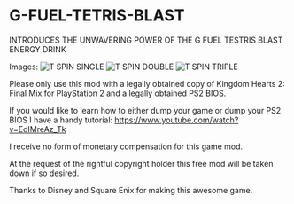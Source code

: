 # G-FUEL-TETRIS-BLAST

INTRODUCES THE UNWAVERING POWER OF THE G FUEL TESTRIS BLAST ENERGY DRINK

Images:
![T SPIN SINGLE](https://raw.githubusercontent.com/JoshuaMarinelli/G-FUEL-TETRIS-BLAST/main/T%20SPIN%20SINGLE.PNG)
![T SPIN DOUBLE](https://raw.githubusercontent.com/JoshuaMarinelli/G-FUEL-TETRIS-BLAST/main/T%20SPIN%20DOUBLE.PNG)
![T SPIN TRIPLE](https://raw.githubusercontent.com/JoshuaMarinelli/G-FUEL-TETRIS-BLAST/main/T%20SPIN%20TRIPLE.PNG)


Please only use this mod with a legally obtained copy of Kingdom Hearts 2: Final Mix for PlayStation 2 and a legally obtained PS2 BIOS.

If you would like to learn how to either dump your game or dump your PS2 BIOS I have a handy tutorial:
https://www.youtube.com/watch?v=EdIMreAz_Tk

I receive no form of monetary compensation for this game mod.

At the request of the rightful copyright holder this free mod will be taken down if so desired.

Thanks to Disney and Square Enix for making this awesome game.

